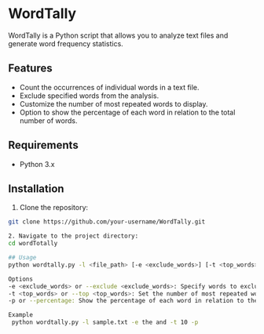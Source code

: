 # WordTally

WordTally is a Python script that allows you to analyze text files and generate word frequency statistics. 

## Features

- Count the occurrences of individual words in a text file.
- Exclude specified words from the analysis.
- Customize the number of most repeated words to display.
- Option to show the percentage of each word in relation to the total number of words.

## Requirements

- Python 3.x

## Installation

1. Clone the repository:

```bash
git clone https://github.com/your-username/WordTally.git

2. Navigate to the project directory:
cd wordTotally

## Usage
python wordtally.py -l <file_path> [-e <exclude_words>] [-t <top_words>] [-p]

Options
-e <exclude_words> or --exclude <exclude_words>: Specify words to exclude from the analysis. Separate multiple words with spaces.
-t <top_words> or --top <top_words>: Set the number of most repeated words to display. Default value is 5 if not specified.
-p or --percentage: Show the percentage of each word in relation to the total number of words.

Example
 python wordtally.py -l sample.txt -e the and -t 10 -p
